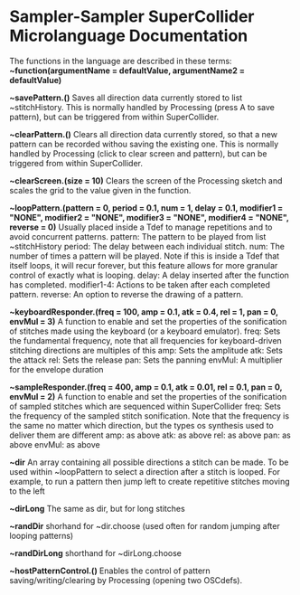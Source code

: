 # Sampler-Sampler SuperCollider Microlanguage Documentation

The functions in the language are described in these terms:
**~function(argumentName = defaultValue, argumentName2 = defaultValue)**

**~savePattern.()**
Saves all direction data currently stored to list ~stitchHistory. This is normally handled by Processing (press A to save pattern), but can be triggered from within SuperCollider.

**~clearPattern.()**
Clears all direction data currently stored, so that a new pattern can be recorded withou saving the existing one. This is normally handled by Processing (click to clear screen and pattern), but can be triggered from within SuperCollider.

**~clearScreen.(size = 10)**
Clears the screen of the Processing sketch and scales the grid to the value given in the function.

**~loopPattern.(pattern = 0, period = 0.1, num = 1, delay = 0.1, modifier1 = "NONE", modifier2 = "NONE", modifier3 = "NONE", modifier4 = "NONE", reverse = 0)**
Usually placed inside a Tdef to manage repetitions and to avoid concurrent patterns.
pattern: The pattern to be played from list ~stitchHistory
period: The delay between each individual stitch.
num: The number of times a pattern will be played. Note if this is inside a Tdef that itself loops, it will recur forever, but this feature allows for more granular control of exactly what is looping.
delay: A delay inserted after the function has completed.
modifier1-4: Actions to be taken after each completed pattern.
reverse: An option to reverse the drawing of a pattern.

**~keyboardResponder.(freq = 100, amp = 0.1, atk = 0.4, rel = 1, pan = 0, envMul = 3)**
A function to enable and set the properties of the sonification of stitches made using the keyboard (or a keyboard emulator).
freq: Sets the fundamental frequency, note that all frequencies for keyboard-driven stitching directions are multiples of this
amp: Sets the amplitude
atk: Sets the attack
rel: Sets the release
pan: Sets the panning
envMul: A multiplier for the envelope duration

**~sampleResponder.(freq = 400, amp = 0.1, atk = 0.01, rel = 0.1, pan = 0, envMul = 2)**
A function to enable and set the properties of the sonification of sampled stitches which are sequenced within SuperCollider
freq: Sets the frequency of the sampled stitch sonification. Note that the frequency is the same no matter which direction, but the types os synthesis used to deliver them are different
amp: as above
atk: as above
rel: as above
pan: as above
envMul: as above

**~dir**
An array containing all possible directions a stitch can be made. To be used within ~loopPattern to select a direction after a stitch is looped. For example, to run a pattern then jump left to create repetitive stitches moving to the left

**~dirLong**
The same as dir, but for long stitches

**~randDir**
shorhand for ~dir.choose (used often for random jumping after looping patterns)

**~randDirLong**
shorthand for ~dirLong.choose

**~hostPatternControl.()**
Enables the control of pattern saving/writing/clearing by Processing (opening two OSCdefs).


